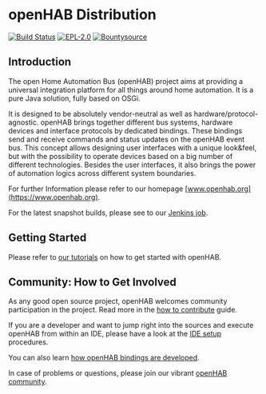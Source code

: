 # openHAB Distribution

[![Build Status](https://ci.openhab.org/job/openHAB3-Distribution/badge/icon)](https://ci.openhab.org/job/openHAB3-Distribution/)
[![EPL-2.0](https://img.shields.io/badge/license-EPL%202-green.svg)](https://opensource.org/licenses/EPL-2.0)
[![Bountysource](https://www.bountysource.com/badge/tracker?tracker_id=28452711)](https://www.bountysource.com/teams/openhab/issues?tracker_ids=28452711)

## Introduction

The open Home Automation Bus (openHAB) project aims at providing a universal integration platform for all things around home automation. It is a pure Java solution, fully based on OSGi.

It is designed to be absolutely vendor-neutral as well as hardware/protocol-agnostic. openHAB brings together different bus systems, hardware devices and interface protocols by dedicated bindings. These bindings send and receive commands and status updates on the openHAB event bus. This concept allows designing user interfaces with a unique look&feel, but with the possibility to operate devices based on a big number of different technologies. Besides the user interfaces, it also brings the power of automation logics across different system boundaries.

For further Information please refer to our homepage [www.openhab.org](https://www.openhab.org). 

For the latest snapshot builds, please see to our [Jenkins job](https://ci.openhab.org/job/openHAB3-Distribution/).

## Getting Started

Please refer to [our tutorials](https://www.openhab.org/docs/tutorial/) on how to get started with openHAB.

## Community: How to Get Involved

As any good open source project, openHAB welcomes community participation in the project.
Read more in the [how to contribute](CONTRIBUTING.md) guide.

If you are a developer and want to jump right into the sources and execute openHAB from within an IDE, please have a look at the [IDE setup](https://www.openhab.org/docs/developer/#setup-the-development-environment) procedures.

You can also learn [how openHAB bindings are developed](https://www.openhab.org/docs/developer/bindings/).

In case of problems or questions, please join our vibrant [openHAB community](https://community.openhab.org/).

